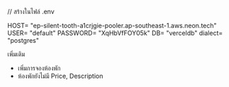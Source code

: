 // สร้างในไฟล์ .env

HOST= "ep-silent-tooth-a1crjgie-pooler.ap-southeast-1.aws.neon.tech"
USER= "default"
PASSWORD= "XqHbVfFOY05k"
DB= "verceldb"
dialect= "postgres"

เพิ่มเติม

- เพิ่มการจองห้องพัก
- ห้องพักยังไม่มี Price, Description
